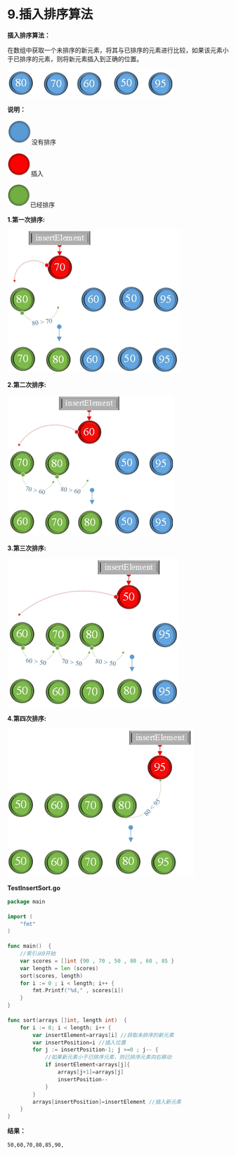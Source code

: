 # 9.插入排序算法

**插入排序算法：**

在数组中获取一个未排序的新元素，将其与已排序的元素进行比较，如果该元素小于已排序的元素，则将新元素插入到正确的位置。

![img](images/Image00028.jpg)

**说明：**

![img](images/Image00007.jpg)没有排序

![img](images/Image00008.jpg)插入

![img](images/Image00009.jpg)已经排序

**1.第一次排序:**

![img](images/Image00032.jpg)

**2.第二次排序:**

![img](images/Image00033.jpg)

**3.第三次排序:**

![img](images/Image00034.jpg)

**4.第四次排序:**

![img](images/Image00035.jpg)

**TestInsertSort.go**

```go
package main

import (
	"fmt"
)

func main()  {
	//索引从0开始
	var scores = []int {90 , 70 , 50 , 80 , 60 , 85 }
	var length = len (scores)
	sort(scores, length)
	for i := 0 ; i < length; i++ {
		fmt.Printf("%d," , scores[i])
	}
}

func sort(arrays []int, length int)  {
	for i := 0; i < length; i++ {
		var insertElement=arrays[i] //获取未排序的新元素
		var insertPosition=i //插入位置
		for j := insertPosition-1; j >=0 ; j-- {
			//如果新元素小于已排序元素，则已排序元素向右移动
			if insertElement<arrays[j]{
				arrays[j+1]=arrays[j]
				insertPosition--
			}
		}
		arrays[insertPosition]=insertElement //插入新元素
	}
}
```

**结果：**

```
50,60,70,80,85,90,
```

